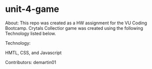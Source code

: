 # unit-4-game
About:
This repo was created as a HW assignment for the VU Coding Bootcamp. Crytals Collectior game was created using the following Technology listed below.

Technology:

HMTL, CSS, and Javascript 

Contributors: demartin01